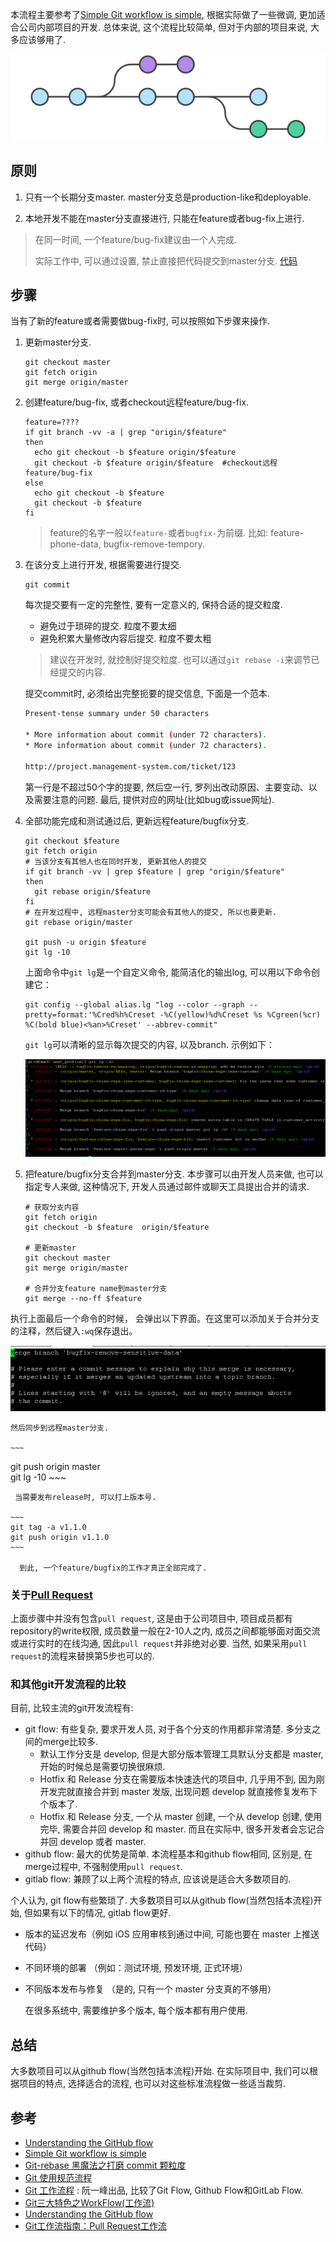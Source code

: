 本流程主要参考了[Simple Git workflow is simple](<https://www.atlassian.com/blog/archives/simple-git-workflow-simple>), 根据实际做了一些微调, 更加适合公司内部项目的开发.  总体来说, 这个流程比较简单, 但对于内部的项目来说, 大多应该够用了. 

![img](image/bg2015122301-1558321591814.png)

## 原则

1. 只有一个长期分支master.  master分支总是production-like和deployable. 

2. 本地开发不能在master分支直接进行, 只能在feature或者bug-fix上进行. 

> 在同一时间, 一个feature/bug-fix建议由一个人完成. 
>
> 实际工作中, 可以通过设置, 禁止直接把代码提交到master分支. [代码](git.md#%E9%81%BF%E5%85%8D%E7%9B%B4%E6%8E%A5%E6%8A%8A%E4%BB%A3%E7%A0%81%E6%8F%90%E4%BA%A4%E5%88%B0master)


## 步骤
当有了新的feature或者需要做bug-fix时, 可以按照如下步骤来操作. 
1. 更新master分支.  

    ~~~shell
    git checkout master
    git fetch origin
    git merge origin/master
    ~~~

2. 创建feature/bug-fix, 或者checkout远程feature/bug-fix.  

    ~~~shell
    feature=????
    if git branch -vv -a | grep "origin/$feature"
    then
      echo git checkout -b $feature origin/$feature  
      git checkout -b $feature origin/$feature  #checkout远程feature/bug-fix
    else
      echo git checkout -b $feature
      git checkout -b $feature
    fi  
    ~~~

    > feature的名字一般以`feature-`或者`bugfix-`为前缀.  比如:  feature-phone-data, bugfix-remove-tempory. 

3. 在该分支上进行开发, 根据需要进行提交. 

    ~~~shell
    git commit 
    ~~~

    每次提交要有一定的完整性, 要有一定意义的,  保持合适的提交粒度. 

    - 避免过于琐碎的提交. 粒度不要太细
    - 避免积累大量修改内容后提交. 粒度不要太粗
   > 建议在开发时, 就控制好提交粒度. 也可以通过`git rebase -i`来调节已经提交的内容. 
   
   提交commit时, 必须给出完整扼要的提交信息, 下面是一个范本. 
   
   ```bash
   Present-tense summary under 50 characters
   
   * More information about commit (under 72 characters).
   * More information about commit (under 72 characters).
   
   http://project.management-system.com/ticket/123
   ```
   
   第一行是不超过50个字的提要, 然后空一行, 罗列出改动原因、主要变动、以及需要注意的问题. 最后, 提供对应的网址(比如bug或issue网址). 
   
4. 全部功能完成和测试通过后, 更新远程feature/bugfix分支.  

    ~~~shell
    git checkout $feature 
    git fetch origin
    # 当该分支有其他人也在同时开发, 更新其他人的提交
    if git branch -vv | grep $feature | grep "origin/$feature"
    then 
      git rebase origin/$feature 
    fi
    # 在开发过程中, 远程master分支可能会有其他人的提交, 所以也要更新.
    git rebase origin/master
     
    git push -u origin $feature 
    git lg -10     
    ~~~
    
    上面命令中`git lg`是一个自定义命令, 能简洁化的输出log, 可以用以下命令创建它：
    
    ~~~shell
    git config --global alias.lg "log --color --graph --pretty=format:'%Cred%h%Creset -%C(yellow)%d%Creset %s %Cgreen(%cr) %C(bold blue)<%an>%Creset' --abbrev-commit"
    ~~~
    
    `git lg`可以清晰的显示每次提交的内容, 以及branch. 示例如下：
    
    ![1561508745238](image/1561508745238.png)
    
5. 把feature/bugfix分支合并到master分支.  本步骤可以由开发人员来做, 也可以指定专人来做, 这种情况下, 开发人员通过邮件或聊天工具提出合并的请求.    

    ~~~shell
    # 获取分支内容
    git fetch origin
    git checkout -b $feature  origin/$feature
    
    # 更新master
    git checkout master
    git merge origin/master
    
    # 合并分支feature name到master分支
    git merge --no-ff $feature 
    ~~~
    
执行上面最后一个命令的时候， 会弹出以下界面。在这里可以添加关于合并分支的注释，然后键入`:wq`保存退出。
    
![1563436302940](image/1563436302940.png)
    
    然后同步到远程master分支. 
    
    ~~~
git push origin master            
    git lg -10
    ~~~
    
     当需要发布release时, 可以打上版本号. 
    
    ~~~
    git tag -a v1.1.0    
    git push origin v1.1.0
    ~~~
    
      到此, 一个feature/bugfix的工作才真正全部完成了.  

### 关于[Pull Request](https://www.zhihu.com/question/21682976)

上面步骤中并没有包含`pull request`, 这是由于公司项目中, 项目成员都有repository的write权限, 成员数量一般在2-10人之内,  成员之间都能够面对面交流或进行实时的在线沟通, 因此`pull request`并非绝对必要. 当然, 如果采用`pull request`的流程来替换第5步也可以的.  

### 和其他git开发流程的比较

目前, 比较主流的git开发流程有:

- git flow:  有些复杂, 要求开发人员, 对于各个分支的作用都非常清楚.   多分支之间的merge比较多. 
  - 默认工作分支是 develop, 但是大部分版本管理工具默认分支都是 master, 开始的时候总是需要切换很麻烦. 
  - Hotfix 和 Release 分支在需要版本快速迭代的项目中, 几乎用不到, 因为刚开发完就直接合并到 master 发版, 出现问题 develop 就直接修复发布下个版本了. 
  - Hotfix 和 Release 分支, 一个从 master 创建, 一个从 develop 创建, 使用完毕, 需要合并回 develop 和 master. 而且在实际中, 很多开发者会忘记合并回 develop 或者 master. 
- github flow:  最大的优势是简单. 本流程基本和github flow相同, 区别是, 在merge过程中, 不强制使用`pull request`.  
- gitlab flow: 兼顾了以上两个流程的特点, 应该说是适合大多数项目的. 

个人认为,  git flow有些繁琐了. 大多数项目可以从github flow(当然包括本流程)开始,  但如果有以下的情况,  gitlab flow更好.  

- 版本的延迟发布（例如 iOS 应用审核到通过中间, 可能也要在 master 上推送代码）

- 不同环境的部署 （例如：测试环境, 预发环境, 正式环境）

- 不同版本发布与修复 （是的, 只有一个 master 分支真的不够用）

  在很多系统中, 需要维护多个版本, 每个版本都有用户使用. 

## 总结

大多数项目可以从github flow(当然包括本流程)开始.  在实际项目中, 我们可以根据项目的特点, 选择适合的流程, 也可以对这些标准流程做一些适当裁剪.  

## 参考

- [Understanding the GitHub flow](<https://guides.github.com/introduction/flow/index.html>)
- [Simple Git workflow is simple](<https://www.atlassian.com/blog/archives/simple-git-workflow-simple>)
-  [Git-rebase 黑魔法之打磨 commit 颗粒度](https://drprincess.github.io/2018/02/27/Git-rebase打造喜欢的commit颗粒感/#more)
-  [Git 使用规范流程](<http://www.ruanyifeng.com/blog/2015/08/git-use-process.html>)
-  [Git 工作流程](<http://www.ruanyifeng.com/blog/2015/12/git-workflow.html>) : 阮一峰出品, 比较了Git Flow, Github Flow和GitLab Flow. 
- [Git三大特色之WorkFlow(工作流)](<https://drprincess.github.io/2017/12/26/Git%E4%B8%89%E5%A4%A7%E7%89%B9%E8%89%B2%E4%B9%8BWorkFlow(%E5%B7%A5%E4%BD%9C%E6%B5%81)/>)
- [Understanding the GitHub flow](<https://guides.github.com/introduction/flow/index.html>)
- [Git工作流指南：Pull Request工作流](<http://blog.jobbole.com/76854/>)
